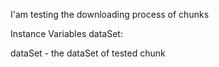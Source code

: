I'am testing the downloading process of chunks

Instance Variables
	dataSet:		<OSMDataObject>

dataSet
	- the dataSet  of tested chunk
 